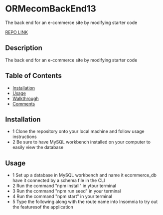 # ORMecomBackEnd13
The back end for an e-commerce site by modifying starter code

[REPO LINK](https://github.com/KENSTONEJAY/ORMecomBackEnd13)
## Description
The back end for an e-commerce site by modifying starter code

## Table of Contents
* [Installation](#installation)
* [Usage](#usage)
* [Walkthrough](#walkthrough)
* [Comments](#comments)

## Installation 
* 1 Clone the repository onto your local machine and follow usage instructions 
* 2 Be sure to have MySQL workbench installed on your computer to easily view the database

## Usage 
* 1 Set up a database in MySQL workbench and name it ecommerce_db have it connected by a schema file in the CLI
* 2 Run the command "npm install" in ytour terminal
* 3 Run the command "npm run seed" in your terminal
* 4 Run the command "npm start" in your terminal
* 5 Type the following along with the route name into Insomnia to try out the featuresof the application

##
